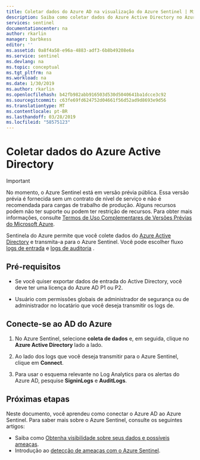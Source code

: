 ```yaml
---
title: Coletar dados do Azure AD na visualização do Azure Sentinel | Microsoft Docs
description: Saiba como coletar dados do Azure Active Directory no Azure Sentinel.
services: sentinel
documentationcenter: na
author: rkarlin
manager: barbkess
editor: ''
ms.assetid: 0a8f4a58-e96a-4883-adf3-6b8b49208e6a
ms.service: sentinel
ms.devlang: na
ms.topic: conceptual
ms.tgt_pltfrm: na
ms.workload: na
ms.date: 1/30/2019
ms.author: rkarlin
ms.openlocfilehash: b42fb982abb916503d530d5040641ba1dcce3c92
ms.sourcegitcommit: c63fe69fd624752d04661f56d52ad9d8693e9d56
ms.translationtype: MT
ms.contentlocale: pt-BR
ms.lasthandoff: 03/28/2019
ms.locfileid: "58575123"
---
```

# <a name="collect-data-from-azure-active-directory"></a>Coletar dados do Azure Active Directory

> [!IMPORTANT]
> No momento, o Azure Sentinel está em versão prévia pública.
> Essa versão prévia é fornecida sem um contrato de nível de serviço e não é recomendada para cargas de trabalho de produção. Alguns recursos podem não ter suporte ou podem ter restrição de recursos. Para obter mais informações, consulte [Termos de Uso Complementares de Versões Prévias do Microsoft Azure](https://azure.microsoft.com/support/legal/preview-supplemental-terms/).

Sentinela do Azure permite que você colete dados do [Azure Active Directory](../active-directory/fundamentals/active-directory-whatis.md) e transmita-a para o Azure Sentinel. Você pode escolher fluxo [logs de entrada](../active-directory/reports-monitoring/concept-sign-ins.md) e [logs de auditoria](../active-directory/reports-monitoring/concept-audit-logs.md) .

## <a name="prerequisites"></a>Pré-requisitos

- Se você quiser exportar dados de entrada do Active Directory, você deve ter uma licença do Azure AD P1 ou P2.

- Usuário com permissões globais de administrador de segurança ou de administrador no locatário que você deseja transmitir os logs de.


## <a name="connect-to-azure-ad"></a>Conecte-se ao AD do Azure

1. No Azure Sentinel, selecione **coleta de dados** e, em seguida, clique no **Azure Active Directory** lado a lado.

2. Ao lado dos logs que você deseja transmitir para o Azure Sentinel, clique em **Connect**.

6. Para usar o esquema relevante no Log Analytics para os alertas do Azure AD, pesquise **SigninLogs** e **AuditLogs**.




## <a name="next-steps"></a>Próximas etapas
Neste documento, você aprendeu como conectar o Azure AD ao Azure Sentinel. Para saber mais sobre o Azure Sentinel, consulte os seguintes artigos:
- Saiba como [Obtenha visibilidade sobre seus dados e possíveis ameaças](quickstart-get-visibility.md).
- Introdução ao [detecção de ameaças com o Azure Sentinel](tutorial-detect-threats.md).

